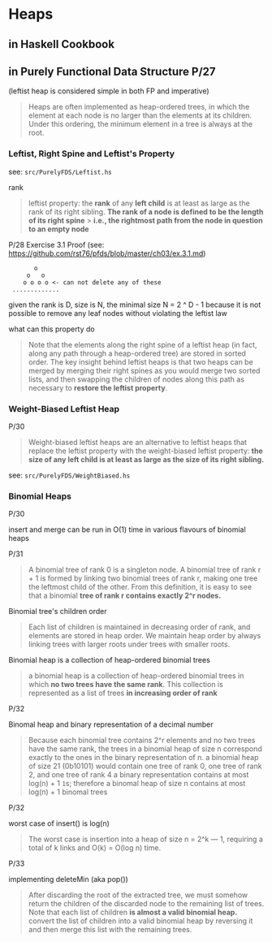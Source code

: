 # Heaps

## in Haskell Cookbook

## in Purely Functional Data Structure P/27

(leftist heap is considered simple in both FP and imperative)

> Heaps are often implemented as heap-ordered trees, in which the element
> at each node is no larger than the elements at its children. Under this
> ordering, the minimum element in a tree is always at the root.

### Leftist, Right Spine and Leftist's Property

see: `src/PurelyFDS/Leftist.hs`

rank

> leftist property: the **rank** of any **left child** is at least as large
> as the rank of its right sibling.
> **The rank of a node is defined to be the length of its right spine** > **i.e., the rightmost path from the node in question to an empty node**

P/28 Exercise 3.1 Proof (see: <https://github.com/rst76/pfds/blob/master/ch03/ex.3.1.md>)

```text
       o
     o   o
    o o o o <- can not delete any of these
 .............
```

given the rank is D, size is N, the minimal size N = 2 ^ D - 1
because it is not possible to remove any leaf nodes without violating
the leftist law

what can this property do

> Note that the elements along the right spine of a leftist heap (in
> fact, along any path through a heap-ordered tree) are stored in
> sorted order.
> The key insight behind leftist heaps is that two heaps can be merged
> by merging their right spines as you would merge two sorted lists, and
> then swapping the children of nodes along this path as necessary to
> **restore the leftist property**.

### Weight-Biased Leftist Heap

P/30

> Weight-biased leftist heaps are an alternative to leftist heaps that
> replace the leftist property with the weight-biased leftist property:
> **the size of any left child is at least as large as the size of its right sibling.**

see: `src/PurelyFDS/WeightBiased.hs`

### Binomial Heaps

P/30

insert and merge can be run in O(1) time in various flavours of
binomial heaps

P/31

> A binomial tree of rank 0 is a singleton node.
> A binomial tree of rank r + 1 is formed by linking two binomial
> trees of rank r, making one tree the leftmost child of the other.
> From this definition, it is easy to see that a binomial **tree of
> rank r contains exactly 2^r nodes.**

Binomial tree's children order

> Each list of children is maintained in decreasing order of rank,
> and elements are stored in heap order. We maintain heap order by
> always linking trees with larger roots under trees with smaller roots.

Binomial heap is a collection of heap-ordered binomial trees

> a binomial heap is a collection of heap-ordered binomial trees in which
> **no two trees have the same rank**. This collection is represented as a list
> of trees **in increasing order of rank**

P/32

Binomal heap and binary representation of a decimal number

> Because each binomial tree contains 2^r elements and no two trees have
> the same rank, the trees in a binomial heap of size n correspond exactly
> to the ones in the binary representation of n.
> a binomial heap of size 21 (0b10101) would contain one tree of rank 0,
> one tree of rank 2, and one tree of rank 4
> a binary representation contains at most log(n) + 1 `1`s; therefore
> a binomal heap of size n contains at most log(n) + 1 binomal trees

P/32

worst case of insert() is log(n)

> The worst case is insertion into a heap of size n = 2^k — 1, requiring a
> total of k links and O(k) = O(log n) time.

P/33

implementing deleteMin (aka pop())

> After discarding the root of the extracted tree, we must somehow return
> the children of the discarded node to the remaining list of trees.
> Note that each list of children **is almost a valid binomial heap.**
> convert the list of children into a valid binomial heap by reversing
> it and then merge this list with the remaining trees.
